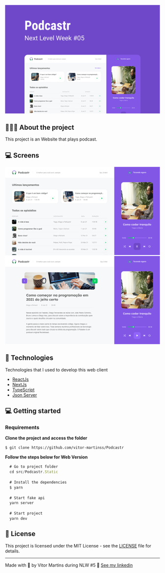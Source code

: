 <img alt="Mockup" src="/readme.assets/cover.jpg">

## 💇🏻‍♂️ About the project

This project is an Website that plays podcast.

## 💻 Screens

<img alt="Mockup" src="/readme.assets/home.jpg">
<img alt="Mockup" src="/readme.assets/inner.jpg">


## 🚀 Technologies

Technologies that I used to develop this web client

- [ReactJs](https://reactjs.org/)
- [NextJs](https://nextjs.org/)
- [TypeScript](https://www.typescriptlang.org/)
- [Json Server](https://github.com/typicode/json-server)

## 💻 Getting started


### Requirements


**Clone the project and access the folder**

```bash
$ git clone https://github.com/vitor-martinss/Podcastr
```

**Follow the steps below for Web Version**

```js
  # Go to project folder
  cd src/Podcastr.Static

  # Install the dependencies
  $ yarn

  # Start fake api
  yarn server

  # Start project
  yarn dev

```

## 📝 License

This project is licensed under the MIT License - see the [LICENSE](LICENSE) file for details.

---

Made with 💜 by Vitor Martins during NLW #5 👋 [See my linkedin](https://www.linkedin.com/in/vitormartinswebdesigner/)
